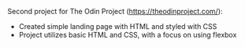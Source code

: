 Second project for The Odin Project (https://theodinproject.com/):

- Created simple landing page with HTML and styled with CSS
- Project utilizes basic HTML and CSS, with a focus on using flexbox